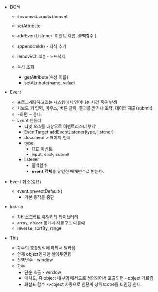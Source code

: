 - DOM

  - document.createElement 
  - setAttribute 

  - addEventListener( 이벤트 이름, 콜백함수 )

  - appendchild() - 자식 추가

  - removeChild() - 노드삭제

  - 속성 조회
    - getAttribute(속성 이름)
    - setAttribute(name, value)

- Event

  - 프로그래밍하고있는 시스템에서 일어나는 사건 혹은 발생
  - 키보드 키 입력, 마우스, 버튼 클릭, 결과를 받거나 조작, 데이터 제출(submit)
  - ~하면 ~ 한다.
  - Event 핸들러
    - 타겟 요소를 대상으로 이벤트리스터 부착 
    - EventTarget.addEventListener(type, listener)
    - document > 페이지 전체 
    - type
      - 대표 이벤트
      - input, click, submit
    - listener
      - 콜백함수
      - **event 객체**를 유일한 매개변수로 받는다.  

- Event 취소(중요)
  - event.preventDefault()
    - 기본 동작을 중단

- lodash
  - 자바스크립트 유틸리티 라이브러리
  - array, object 등에서 자료구조 다룰때 
  - reverse, sortBy, range
- This
  - 함수의 호출방식에 따라서 달라짐
  - 언제 object인지만 알아두면됨
  - 전역변수 - window
  - 함수 
    - 단순 호출 - window
    - 매서드, 즉 object 내부의 매서드로 정의되어서 호출되면 - object 가르킴 
    - 화살표 함수 ->object 자동으로 한단계 상위scope를 바인딩 한다. 